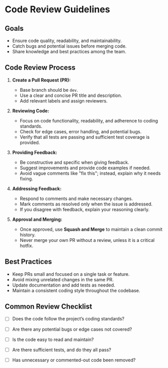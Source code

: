 # Code Review Guidelines

## Goals
- Ensure code quality, readability, and maintainability.
- Catch bugs and potential issues before merging code.
- Share knowledge and best practices among the team.

## Code Review Process
1. **Create a Pull Request (PR):**
   - Base branch should be `dev`.
   - Use a clear and concise PR title and description.
   - Add relevant labels and assign reviewers.

2. **Reviewing Code:**
   - Focus on code functionality, readability, and adherence to coding standards.
   - Check for edge cases, error handling, and potential bugs.
   - Verify that all tests are passing and sufficient test coverage is provided.

3. **Providing Feedback:**
   - Be constructive and specific when giving feedback.
   - Suggest improvements and provide code examples if needed.
   - Avoid vague comments like "fix this"; instead, explain why it needs fixing.

4. **Addressing Feedback:**
   - Respond to comments and make necessary changes.
   - Mark comments as resolved only when the issue is addressed.
   - If you disagree with feedback, explain your reasoning clearly.

5. **Approval and Merging:**
   - Once approved, use **Squash and Merge** to maintain a clean commit history.
   - Never merge your own PR without a review, unless it is a critical hotfix.

## Best Practices
- Keep PRs small and focused on a single task or feature.
- Avoid mixing unrelated changes in the same PR.
- Update documentation and add tests as needed.
- Maintain a consistent coding style throughout the codebase.

## Common Review Checklist
- [ ] Does the code follow the project’s coding standards?
- [ ] Are there any potential bugs or edge cases not covered?
- [ ] Is the code easy to read and maintain?
- [ ] Are there sufficient tests, and do they all pass?
- [ ] Has unnecessary or commented-out code been removed?

